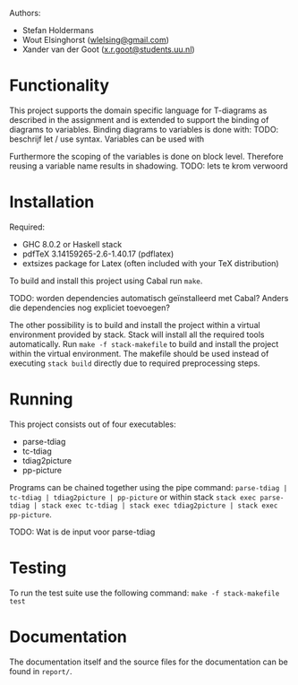 Authors:
- Stefan Holdermans
- Wout Elsinghorst (wlelsing@gmail.com)
- Xander van der Goot (x.r.goot@students.uu.nl)

# Functionality 
This project supports the domain specific language for T-diagrams as described in the assignment and is extended to support the binding of diagrams to variables.
Binding diagrams to variables is done with:
TODO: beschrijf let / use syntax.
Variables can be used with

Furthermore the scoping of the variables is done on block level. Therefore reusing a variable name results in shadowing.
TODO: Iets te krom verwoord

# Installation
Required:
- GHC 8.0.2 or Haskell stack
- pdfTeX 3.14159265-2.6-1.40.17 (pdflatex)
- extsizes package for Latex (often included with your TeX distribution)

To build and install this project using Cabal run `make`.

TODO: worden dependencies automatisch geïnstalleerd met Cabal? Anders die dependencies nog expliciet toevoegen?

The other possibility is to build and install the project within a virtual environment provided by stack. Stack will install all the required tools automatically.
Run `make -f stack-makefile` to build and install the project within the virtual environment. The makefile should be used instead of executing `stack build` directly due to required preprocessing steps.

# Running
This project consists out of four executables:
- parse-tdiag
- tc-tdiag
- tdiag2picture
- pp-picture

Programs can be chained together using the pipe command:
`parse-tdiag | tc-tdiag | tdiag2picture | pp-picture`
or within stack
`stack exec parse-tdiag | stack exec tc-tdiag | stack exec tdiag2picture | stack exec pp-picture`.

TODO: Wat is de input voor parse-tdiag

# Testing
To run the test suite use the following command:
`make -f stack-makefile test`

# Documentation
The documentation itself and the source files for the documentation can be found in `report/`. 
